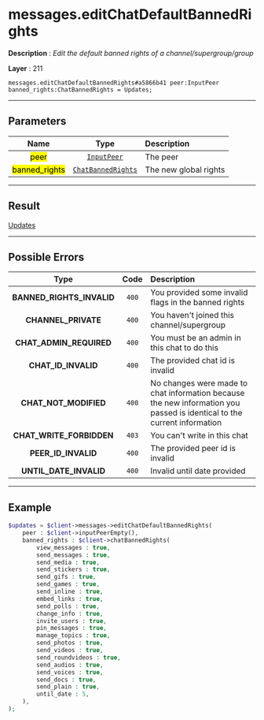 # messages.editChatDefaultBannedRights

**Description** : *Edit the default banned rights of a channel/supergroup/group*

**Layer** : 211

```tl
messages.editChatDefaultBannedRights#a5866b41 peer:InputPeer banned_rights:ChatBannedRights = Updates;
```

---

## Parameters

| Name | Type | Description |
| :---: | :---: | :--- |
| <mark>peer</mark> | [`InputPeer`](type/InputPeer) | The peer |
| <mark>banned_rights</mark> | [`ChatBannedRights`](type/ChatBannedRights) | The new global rights |

---

## Result

[Updates](type/Updates)

---

## Possible Errors

| Type | Code | Description |
| :---: | :---: | :--- |
| **BANNED_RIGHTS_INVALID** | `400` | You provided some invalid flags in the banned rights |
| **CHANNEL_PRIVATE** | `400` | You haven't joined this channel/supergroup |
| **CHAT_ADMIN_REQUIRED** | `400` | You must be an admin in this chat to do this |
| **CHAT_ID_INVALID** | `400` | The provided chat id is invalid |
| **CHAT_NOT_MODIFIED** | `400` | No changes were made to chat information because the new information you passed is identical to the current information |
| **CHAT_WRITE_FORBIDDEN** | `403` | You can't write in this chat |
| **PEER_ID_INVALID** | `400` | The provided peer id is invalid |
| **UNTIL_DATE_INVALID** | `400` | Invalid until date provided |

---

## Example

```php
$updates = $client->messages->editChatDefaultBannedRights(
	peer : $client->inputPeerEmpty(),
	banned_rights : $client->chatBannedRights(
		view_messages : true,
		send_messages : true,
		send_media : true,
		send_stickers : true,
		send_gifs : true,
		send_games : true,
		send_inline : true,
		embed_links : true,
		send_polls : true,
		change_info : true,
		invite_users : true,
		pin_messages : true,
		manage_topics : true,
		send_photos : true,
		send_videos : true,
		send_roundvideos : true,
		send_audios : true,
		send_voices : true,
		send_docs : true,
		send_plain : true,
		until_date : 5,
	),
);
```